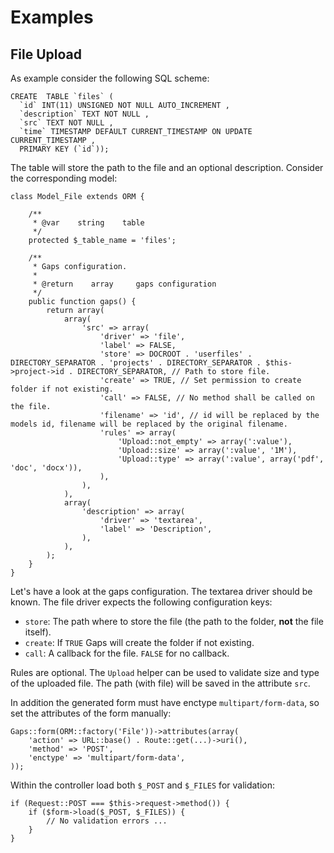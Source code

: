 # Examples

## File Upload

As example consider the following SQL scheme:

    CREATE  TABLE `files` (
      `id` INT(11) UNSIGNED NOT NULL AUTO_INCREMENT ,
      `description` TEXT NOT NULL ,
      `src` TEXT NOT NULL ,
      `time` TIMESTAMP DEFAULT CURRENT_TIMESTAMP ON UPDATE CURRENT_TIMESTAMP ,
      PRIMARY KEY (`id`));

The table will store the path to the file and an optional description. Consider the corresponding model:

    class Model_File extends ORM {
        
        /**
         * @var    string    table
         */
        protected $_table_name = 'files';
        
        /**
         * Gaps configuration.
         * 
         * @return    array     gaps configuration
         */
        public function gaps() {
            return array(
                array(
                    'src' => array(
                        'driver' => 'file',
                        'label' => FALSE,
                        'store' => DOCROOT . 'userfiles' . DIRECTORY_SEPARATOR . 'projects' . DIRECTORY_SEPARATOR . $this->project->id . DIRECTORY_SEPARATOR, // Path to store file.
                        'create' => TRUE, // Set permission to create folder if not existing.
                        'call' => FALSE, // No method shall be called on the file.
                        'filename' => 'id', // id will be replaced by the models id, filename will be replaced by the original filename.
                        'rules' => array(
                            'Upload::not_empty' => array(':value'),
                            'Upload::size' => array(':value', '1M'),
                            'Upload::type' => array(':value', array('pdf', 'doc', 'docx')),
                        ),
                    ),
                ),
                array(
                    'description' => array(
                        'driver' => 'textarea',
                        'label' => 'Description',
                    ),
                ),
            );
        }
    }

Let's have a look at the gaps configuration. The textarea driver should be known. The file driver expects the following configuration keys:

* `store`: The path where to store the file (the path to the folder, **not** the file itself).
* `create`: If `TRUE` Gaps will create the folder if not existing.
* `call`: A callback for the file. `FALSE` for no callback.

Rules are optional. The `Upload` helper can be used to validate size and type of the uploaded file. The path (with file) will be saved in the attribute `src`.

In addition the generated form must have enctype `multipart/form-data`, so set the attributes of the form manually:

    Gaps::form(ORM::factory('File'))->attributes(array(
        'action' => URL::base() . Route::get(...)->uri(),
        'method' => 'POST',
        'enctype' => 'multipart/form-data',
    ));

Within the controller load both `$_POST` and `$_FILES` for validation:

    if (Request::POST === $this->request->method()) {
        if ($form->load($_POST, $_FILES)) {
            // No validation errors ...
        }
    }
